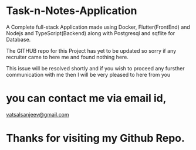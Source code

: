 # Task-n-Notes-Application
A Complete full-stack Application made using Docker, Flutter(FrontEnd) and Nodejs and TypeScript(Backend) along with Postgresql and sqflite for Database. 


The GITHUB repo for this Project has yet to be updated so sorry if any recruiter came to here me and found nothing here. 

This issue will be resolved shortly and if you wish to proceed any fursther communication with me then I will be very pleased to here from you
# you can contact me via email id, 
vatsalsanjeev@gmail.com
# Thanks for visiting my Github Repo.
